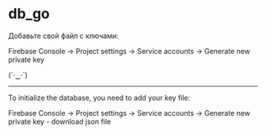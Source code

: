 # db_go

Добавьте свой файл с ключами:

Firebase Console -> Project settings -> Service accounts -> Generate new private key

(´·‿·`)


*************************
To initialize the database, you need to add your key file:

Firebase Console -> Project settings -> Service accounts -> Generate new private key - download json file
